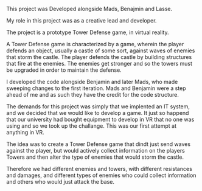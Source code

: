 This project was Developed alongside Mads, Benajmin and Lasse.

My role in this project was as a creative lead and developer.

The project is a prototype Tower Defense game, in virtual reality.

A Tower Defense game is characterized by a game, wherein the player defends an object, usually a castle of some sort, against waves
of enemies that storm the castle. The player defends the castle by building structures that fire at the enemies. The enemies get stronger
and so the towers must be upgraded in order to maintain the defense.

I developed the code alongside Benjamin and later Mads, who made sweeping changes to the first iteration.
Mads and Benjamin were a step ahead of me and as such they have the credit for the code structure.

The demands for this project was simply that we implented an IT system, and we decided that we would like to develop a game.
It just so happend that our university had bought equipment to develop in VR that no one was using and so we took up the challange.
This was our first attempt at anything in VR.

The idea was to create a Tower Defense game that dindt just send waves against the player, but would actively collect information on the 
players Towers and then alter the type of enemies that would storm the castle. 

Therefore we had different enemies and towers, with different resistances and damages, and different types of enemies who could collect
information and others who would just attack the base.






